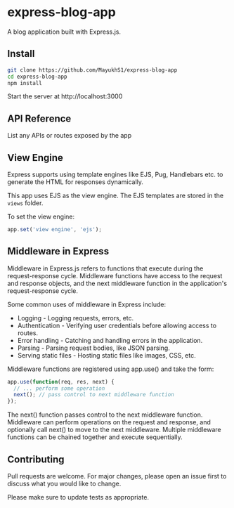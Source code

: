 # express-blog-app
A blog application built with Express.js. 

## Install

```bash
git clone https://github.com/MayukhS1/express-blog-app
cd express-blog-app
npm install
```

Start the server at http://localhost:3000

## API Reference

List any APIs or routes exposed by the app

## View Engine

Express supports using template engines like EJS, Pug, Handlebars etc. to generate the HTML for responses dynamically.

This app uses EJS as the view engine. The EJS templates are stored in the `views` folder.

To set the view engine:

```js
app.set('view engine', 'ejs');
```
## Middleware in Express

Middleware in Express.js refers to functions that execute during the request-response cycle. Middleware functions have access to the request and response objects, and the next middleware function in the application's request-response cycle.

Some common uses of middleware in Express include:

* Logging - Logging requests, errors, etc.
* Authentication - Verifying user credentials before allowing access to routes.
* Error handling - Catching and handling errors in the application.
* Parsing - Parsing request bodies, like JSON parsing.
* Serving static files - Hosting static files like images, CSS, etc.

Middleware functions are registered using app.use() and take the form:

```js
app.use(function(req, res, next) {
  // ... perform some operation
  next(); // pass control to next middleware function
});
```
The next() function passes control to the next middleware function. Middleware can perform operations on the request and response, and optionally call next() to move to the next middleware. Multiple middleware functions can be chained together and execute sequentially.

## Contributing

Pull requests are welcome. For major changes, please open an issue first to discuss what you would like to change.

Please make sure to update tests as appropriate.
